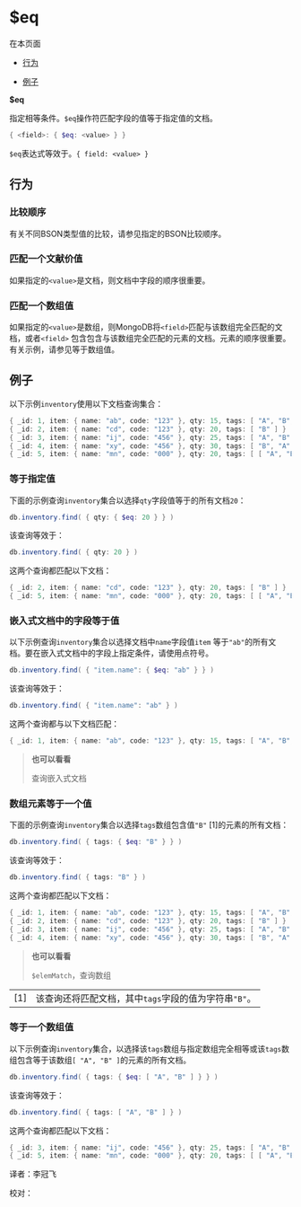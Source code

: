 # [ ](#)$eq

[]()

在本页面

*   [行为](#behavior)

*   [例子](#examples)

**$eq**

指定相等条件。`$eq`操作符匹配字段的值等于指定值的文档。

```powershell
{ <field>: { $eq: <value> } }
```

`$eq`表达式等效于。`{ field: <value> }`

## <span id="behavior">行为</span>

### 比较顺序

有关不同BSON类型值的比较，请参见指定的BSON比较顺序。

### 匹配一个文献价值

如果指定的`<value>`是文档，则文档中字段的顺序很重要。

### 匹配一个数组值

如果指定的`<value>`是数组，则MongoDB将`<field>`匹配与该数组完全匹配的文档，或者`<field>` 包含包含与该数组完全匹配的元素的文档。元素的顺序很重要。有关示例，请参见等于数组值。

## <span id="examples">例子</span>

以下示例`inventory`使用以下文档查询集合：

```powershell
{ _id: 1, item: { name: "ab", code: "123" }, qty: 15, tags: [ "A", "B", "C" ] }
{ _id: 2, item: { name: "cd", code: "123" }, qty: 20, tags: [ "B" ] }
{ _id: 3, item: { name: "ij", code: "456" }, qty: 25, tags: [ "A", "B" ] }
{ _id: 4, item: { name: "xy", code: "456" }, qty: 30, tags: [ "B", "A" ] }
{ _id: 5, item: { name: "mn", code: "000" }, qty: 20, tags: [ [ "A", "B" ], "C" ] }
```

### 等于指定值

下面的示例查询`inventory`集合以选择`qty`字段值等于的所有文档`20`：

```powershell
db.inventory.find( { qty: { $eq: 20 } } )
```

该查询等效于：

```powershell
db.inventory.find( { qty: 20 } )
```

这两个查询都匹配以下文档：

```powershell
{ _id: 2, item: { name: "cd", code: "123" }, qty: 20, tags: [ "B" ] }
{ _id: 5, item: { name: "mn", code: "000" }, qty: 20, tags: [ [ "A", "B" ], "C" ] }
```

### 嵌入式文档中的字段等于值

以下示例查询`inventory`集合以选择文档中`name`字段值`item` 等于`"ab"`的所有文档。要在嵌入式文档中的字段上指定条件，请使用点符号。

```powershell
db.inventory.find( { "item.name": { $eq: "ab" } } )
```

该查询等效于：

```powershell
db.inventory.find( { "item.name": "ab" } )
```

这两个查询都与以下文档匹配：

```powershell
{ _id: 1, item: { name: "ab", code: "123" }, qty: 15, tags: [ "A", "B", "C" ] }
```

> **也可以看看**
>
> 查询嵌入式文档

### 数组元素等于一个值

下面的示例查询`inventory`集合以选择`tags`数组包含值`"B"` [1]的元素的所有文档：

```powershell
db.inventory.find( { tags: { $eq: "B" } } )
```

该查询等效于：

```powershell
db.inventory.find( { tags: "B" } )
```

这两个查询都匹配以下文档：

```powershell
{ _id: 1, item: { name: "ab", code: "123" }, qty: 15, tags: [ "A", "B", "C" ] }
{ _id: 2, item: { name: "cd", code: "123" }, qty: 20, tags: [ "B" ] }
{ _id: 3, item: { name: "ij", code: "456" }, qty: 25, tags: [ "A", "B" ] }
{ _id: 4, item: { name: "xy", code: "456" }, qty: 30, tags: [ "B", "A" ] }
```

> **也可以看看**
>
> `$elemMatch`，查询数组

|      |                                                       |
| ---- | ----------------------------------------------------- |
| [1]  | 该查询还将匹配文档，其中`tags`字段的值为字符串`"B"`。 |

### 等于一个数组值

以下示例查询`inventory`集合，以选择该`tags`数组与指定数组完全相等或该`tags`数组包含等于该数组`[ "A", "B" ]`的元素的所有文档。

```powershell
db.inventory.find( { tags: { $eq: [ "A", "B" ] } } )
```

该查询等效于：

```powershell
db.inventory.find( { tags: [ "A", "B" ] } )
```

这两个查询都匹配以下文档：

```powershell
{ _id: 3, item: { name: "ij", code: "456" }, qty: 25, tags: [ "A", "B" ] }
{ _id: 5, item: { name: "mn", code: "000" }, qty: 20, tags: [ [ "A", "B" ], "C" ] }
```



译者：李冠飞

校对：